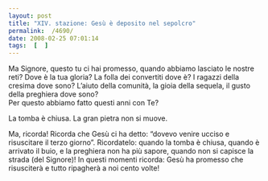 ```yaml
---
layout: post
title: "XIV. stazione: Gesù è deposito nel sepolcro"
permalink:  /4690/ 
date: 2008-02-25 07:01:14
tags:  [  ] 
---
```

Ma Signore, questo tu ci hai promesso, quando abbiamo lasciato le nostre reti? Dove è la tua gloria? La folla dei convertiti dove è? I ragazzi della cresima dove sono? L’aiuto della comunità, la gioia della sequela, il gusto della preghiera dove sono?  
Per questo abbiamo fatto questi anni con Te?  


<!--break-->  
La tomba è chiusa. La gran pietra non si muove.

Ma, ricorda! Ricorda che Gesù ci ha detto: “dovevo venire ucciso e risuscitare il terzo giorno”. Ricordatelo: quando la tomba è chiusa, quando è arrivato il buio, e la preghiera non ha più sapore, quando non si capisce la strada (del Signore)! In questi momenti ricorda: Gesù ha promesso che risusciterà e tutto ripagherà a noi cento volte!